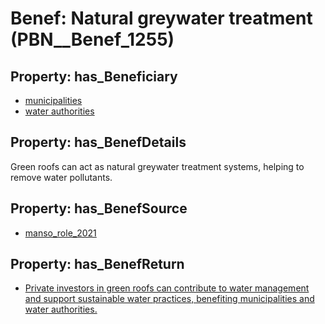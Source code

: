 # Benef: __Natural greywater treatment__ (PBN__Benef_1255)

## Property: has_Beneficiary

* [municipalities](../Stakeholder/PBN__Stakeholder_493)
* [water authorities](../Stakeholder/PBN__Stakeholder_494)

## Property: has_BenefDetails

Green roofs can act as natural greywater treatment systems, helping to remove water pollutants.

## Property: has_BenefSource

* [manso_role_2021](../Article/PBN__Article_262)

## Property: has_BenefReturn

* [Private investors in green roofs can contribute to water management and support sustainable water practices, benefiting municipalities and water authorities.](../BenefReturn/PBN__BenefReturn_1410)

